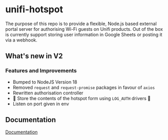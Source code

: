 # unifi-hotspot

The purpose of this repo is to provide a flexible, Node.js based external portal server for authorising Wi-Fi guests on Unifi products. Out of the box is currently support storing user information in Google Sheets or posting it via a webhook.

## What's new in V2

### Features and Improvements

* Bumped to NodeJS Version 18
* Removed `request` and `request-promise` packages in favour of `axios`
* Rewritten authorisation controller
* 🎉 Store the contents of the hotspot form using `LOG_AUTH` drivers 🎉
* Listen on port given in env

## Documentation

[Documentation](https://docs.unifi-hotspot.jamiewood.io)
